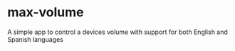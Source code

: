 # max-volume
A simple app to control a devices volume with support for both English and Spanish languages
